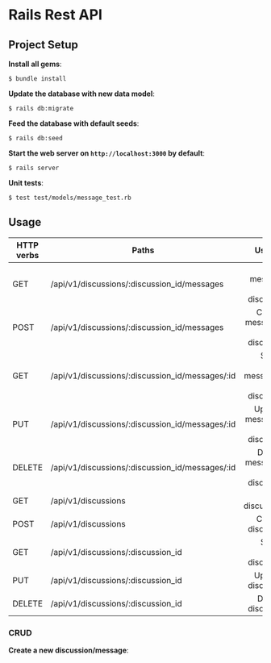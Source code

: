 # Rails Rest API

## Project Setup

**Install all gems**:

```console
$ bundle install
```

**Update the database with new data model**:

```console
$ rails db:migrate
```

**Feed the database with default seeds**:

```console
$ rails db:seed
```

**Start the web server on `http://localhost:3000` by default**:

```console
$ rails server
```

**Unit tests**:

```console
$ test test/models/message_test.rb
```

## Usage

| HTTP verbs | Paths  | Used for |
| ---------- | ------ | --------:|
| GET | /api/v1/discussions/:discussion_id/messages | List all messages of a discussion |
| POST | /api/v1/discussions/:discussion_id/messages | Create a message in a discussion |
| GET | /api/v1/discussions/:discussion_id/messages/:id | Show a single message of a discussion |
| PUT | /api/v1/discussions/:discussion_id/messages/:id | Update a message in a discussion |
| DELETE | /api/v1/discussions/:discussion_id/messages/:id | Delete a message in a discussion |
| GET | /api/v1/discussions | List all discussions |
| POST | /api/v1/discussions | Create a discussion |
| GET | /api/v1/discussions/:discussion_id | Show a single discussion |
| PUT | /api/v1/discussions/:discussion_id | Update a discussion |
| DELETE | /api/v1/discussions/:discussion_id | Delete a discussion |

### CRUD

**Create a new discussion/message**: